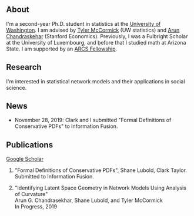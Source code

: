 ## About

I'm a second-year Ph.D. student in statistics at the [University of Washington](https://www.washington.edu/). I am advised by [Tyler McCormick](https://thmccormick.github.io/) (UW statistics) and [Arun Chandraskehar](https://web.stanford.edu/~arungc/)  (Stanford Economics). Previously, I was a Fulbright Scholar at the University of Luxembourg, and before that I studied math at Arizona State. I am supported by an [ARCS Fellowship](https://www.arcsfoundation.org).

## Research

I'm interested in statistical network models and their applications in social science. 

## News
- November 28, 2019: Clark and I submitted "Formal Definitions of Conservative PDFs" to Information Fusion.

## Publications

[Google Scholar](https://scholar.google.com/citations?user=Ab-RAckAAAAJ&hl=en&oi=ao)

1) "Formal Definitions of Conservative PDFs", Shane Lubold, Clark Taylor. Submitted to Information Fusion. 

2) "Identifying Latent Space Geometry in Network Models Using Analysis of Curvature"  
Arun G. Chandrasekhar, Shane Lubold, and Tyler McCormick  
In Progress, 2019
